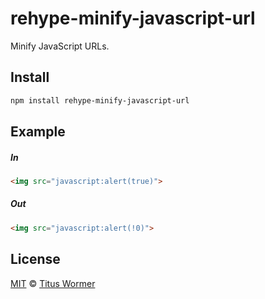 <!--This file is generated by `build-packages.js`-->

# rehype-minify-javascript-url

Minify JavaScript URLs.

## Install

```sh
npm install rehype-minify-javascript-url
```

## Example

##### In

```html
<img src="javascript:alert(true)">
```

##### Out

```html
<img src="javascript:alert(!0)">
```

## License

[MIT](https://github.com/wooorm/rehype-minify/blob/master/LICENSE) © [Titus Wormer](http://wooorm.com)
